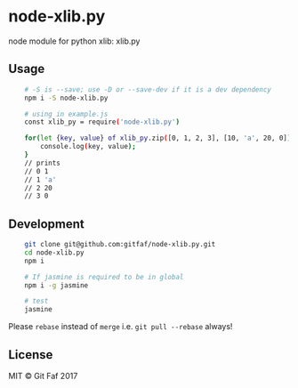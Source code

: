 # node-xlib.py

node module for python xlib: xlib.py

## Usage

```bash
    # -S is --save; use -D or --save-dev if it is a dev dependency
    npm i -S node-xlib.py

    # using in example.js
    const xlib_py = require('node-xlib.py')

    for(let {key, value} of xlib_py.zip([0, 1, 2, 3], [10, 'a', 20, 0])) {
        console.log(key, value);
    }
    // prints
    // 0 1
    // 1 'a'
    // 2 20
    // 3 0
```

## Development

```bash
    git clone git@github.com:gitfaf/node-xlib.py.git
    cd node-xlib.py
    npm i

    # If jasmine is required to be in global
    npm i -g jasmine

    # test
    jasmine
```

Please `rebase` instead of `merge` i.e. `git pull --rebase` always!

## License

MIT &copy; Git Faf 2017
